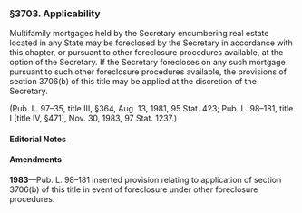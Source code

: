 ### §3703. Applicability ###

Multifamily mortgages held by the Secretary encumbering real estate located in any State may be foreclosed by the Secretary in accordance with this chapter, or pursuant to other foreclosure procedures available, at the option of the Secretary. If the Secretary forecloses on any such mortgage pursuant to such other foreclosure procedures available, the provisions of section 3706(b) of this title may be applied at the discretion of the Secretary.

(Pub. L. 97–35, title III, §364, Aug. 13, 1981, 95 Stat. 423; Pub. L. 98–181, title I [title IV, §471], Nov. 30, 1983, 97 Stat. 1237.)

#### **Editorial Notes** ####

#### Amendments ####

**1983**—Pub. L. 98–181 inserted provision relating to application of section 3706(b) of this title in event of foreclosure under other foreclosure procedures.